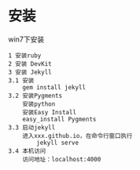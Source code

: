 # 安装

win7下安装

	1 安装ruby
	2 安装 DevKit
	3 安装 Jekyll
	3.1 安装
		gem install jekyll
	3.2 安装Pygments
		安装python
		安装Easy Install
		easy_install Pygments
	3.3 启动jekyll
		进入xxx.github.io，在命令行窗口执行
			jekyll serve
	3.4 本机访问
		访问地址：localhost:4000